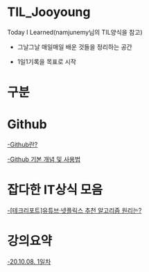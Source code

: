 # TIL_Jooyoung
Today I Learned(namjunemy님의 TIL양식을 참고)

- 그날그날 매일매일 배운 것들을 정리하는 공간

- 1일1기록을 목표로 시작

# 구분

# Github

[-Github란?](https://github.com/cjy324/TIL_Jooyoung/blob/main/Github)

[-Github 기본 개념 및 사용법](https://github.com/cjy324/TIL_Jooyoung/blob/main/Github)


# 잡다한 IT상식 모음
[-[테크리포트]유튜브·넷플릭스 추천 알고리즘 원리는?](https://github.com/cjy324/TIL_Jooyoung/blob/main/%EC%9E%A1%EB%8B%A4%ED%95%9C%20IT%20%EC%83%81%EC%8B%9D%20%EB%AA%A8%EC%9D%8C)

# 강의요약
[-20.10.08. 1일차](https://github.com/cjy324/TIL_Jooyoung/blob/main/%EA%B0%95%EC%9D%98%EC%9A%94%EC%95%BD)
